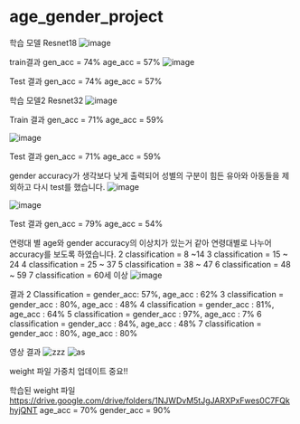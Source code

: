 # age_gender_project

학습 모델
Resnet18
![image](https://user-images.githubusercontent.com/76443227/180386580-6c929a46-ff1e-490a-a988-7fb0b3e08a26.png)

 
train결과 
gen_acc = 74%
age_acc = 57%
 ![image](https://user-images.githubusercontent.com/76443227/180386626-cfc978a2-2ad8-4385-acc2-1cce86c352ea.png)

Test 결과
gen_acc = 74%
age_acc = 57%



학습 모델2
Resnet32
 ![image](https://user-images.githubusercontent.com/76443227/180386668-67906988-6b6e-41c3-a8c7-9c1a061c82d4.png)

Train 결과
gen_acc = 71%
age_acc = 59%

![image](https://user-images.githubusercontent.com/76443227/180386708-5cf195bc-ccff-4d5c-b4f5-9bfb5bdac355.png)

Test 결과
gen_acc = 71%
age_acc = 59%

gender accuracy가 생각보다 낮게 출력되어 성별의 구분이 힘든 유아와 아동들을 제외하고 다시 test를 했습니다.
![image](https://user-images.githubusercontent.com/76443227/180386743-3581d1c8-e4d8-4676-b96b-835947a1503c.png)

![image](https://user-images.githubusercontent.com/76443227/180386763-e4d04ae4-1a2e-40ec-bf85-4a066793a82f.png)

 
Test 결과
gen_acc = 79%
age_acc = 54%

연령대 별 age와 gender accuracy의 이상치가 있는거 같아 연령대별로 나누어 accuracy를 보도록 하였습니다.
2 classification = 8 ~14
3 classification = 15 ~ 24
4 classification = 25 ~ 37
5 classification = 38 ~ 47
6 classification = 48 ~ 59
7 classification = 60세 이상
![image](https://user-images.githubusercontent.com/76443227/180386806-bfb3d2c1-b7fd-4b1b-b962-60b4529d43d3.png)

 
결과
2 Classification = gender_acc: 57%, age_acc : 62% 
3 classification = gender_acc : 80%, age_acc : 48%
4 classification = gender_acc : 81%, age_acc : 64%
5 classification = gender_acc : 97%, age_acc : 7%
6 classification = gender_acc : 84%, age_acc : 48%
7 classification = gender_acc : 80%, age_acc : 80%


영상 결과
![zzz](https://user-images.githubusercontent.com/76443227/184066863-e30389db-172c-4cbf-ae89-ffc2a2bd9b99.PNG)
![as](https://user-images.githubusercontent.com/76443227/184066868-12531252-bcb8-4b1b-aacf-129cd9112a50.PNG)

weight 파일 가중치 업데이트 중요!!

학습된 weight 파일
https://drive.google.com/drive/folders/1NJWDvM5tJgJARXPxFwes0C7FQkhyjQNT
age_acc = 70%
gender_acc = 90%

